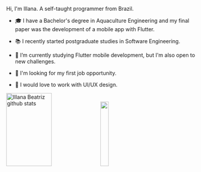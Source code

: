 <p>
  Hi, I'm Illana. A self-taught programmer from Brazil.

  - 🎓 I have a Bachelor's degree in Aquaculture Engineering and my final paper was the development of a mobile app with Flutter.

  - 📚 I recently started postgraduate studies in Software Engineering.
  
  - 🌱 I’m currently studying Flutter mobile development, but I'm also open to new challenges.
    
  - 🔎 I'm looking for my first job opportunity.
  
  - 💜 I would love to work with UI/UX design. 
</p>

<div align="left">
  
  <img width="49%" height="195px" src="https://github-readme-stats.vercel.app/api?username=illanabeatriz&show_icons=true&count_private=true&hide_border=true&title_color=b477ef&icon_color=2beddd&text_color=ffffff&bg_color=0d1117" alt="Illana Beatriz github stats" />
  <img width=21% bottom=0px src="https://github.com/illanabeatriz/illanabeatriz/assets/168547270/10967ac1-c1f4-43d8-a4b3-5ab7a42aacc6"/>
  <!--<img width="41%" height="195px" src="https://github-readme-stats.vercel.app/api/top-langs/?username=illanabeatriz&layout=compact&hide_border=true&title_color=b477ef&text_color=ffffff&bg_color=0d1117" />-->
  
</div>
